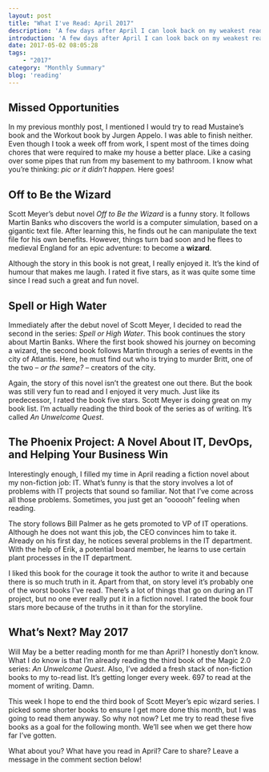 ```yaml
---
layout: post
title: "What I've Read: April 2017"
description: 'A few days after April I can look back on my weakest reading month of the year so far. It looks like my numbers are going down, as well as my blog posts. I should really work on that! In april, I read three fiction books. Are you ready?'
introduction: 'A few days after April I can look back on my weakest reading month of the year so far. It looks like my numbers are going down, as well as my blog posts. I should really work on that! In april, I read three fiction books. Are you ready?'
date: 2017-05-02 08:05:28
tags:
    - "2017"
category: "Monthly Summary"
blog: 'reading'
---
```

## Missed Opportunities

In my previous monthly post, I mentioned I would try to read Mustaine&#8217;s book and the Workout book by Jurgen Appelo. I was able to finish neither. Even though I took a week off from work, I spent most of the times doing chores that were required to make my house a better place. Like a casing over some pipes that run from my basement to my bathroom. I know what you&#8217;re thinking: <em>pic or it didn&#8217;t happen.</em> Here goes!

## Off to Be the Wizard

Scott Meyer&#8217;s debut novel <em>Off to Be the Wizard</em> is a funny story. It follows Martin Banks who discovers the world is a computer simulation, based on a gigantic text file. After learning this, he finds out he can manipulate the text file for his own benefits. However, things turn bad soon and he flees to medieval England for an epic adventure: to become a <b>wizard</b>.

Although the story in this book is not great, I really enjoyed it. It&#8217;s the kind of humour that makes me laugh. I rated it five stars, as it was quite some time since I read such a great and fun novel.

## Spell or High Water

Immediately after the debut novel of Scott Meyer, I decided to read the second in the series: <em>Spell or High Water</em>. This book continues the story about Martin Banks. Where the first book showed his journey on becoming a wizard, the second book follows Martin through a series of events in the city of Atlantis. Here, he must find out who is trying to murder Britt, one of the two &#8211; <em>or the same?</em> &#8211; creators of the city.

Again, the story of this novel isn&#8217;t the greatest one out there. But the book was still very fun to read and I enjoyed it very much. Just like its predecessor, I rated the book five stars. Scott Meyer is doing great on my book list. I&#8217;m actually reading the third book of the series as of writing. It&#8217;s called <em>An Unwelcome Quest</em>.

## The Phoenix Project: A Novel About IT, DevOps, and Helping Your Business Win

Interestingly enough, I filled my time in April reading a fiction novel about my non-fiction job: IT. What&#8217;s funny is that the story involves a lot of problems with IT projects that sound so familiar. Not that I&#8217;ve come across all those problems. Sometimes, you just get an &#8220;oooooh&#8221; feeling when reading.

The story follows Bill Palmer as he gets promoted to VP of IT operations. Although he does not want this job, the CEO convinces him to take it. Already on his first day, he notices several problems in the IT department. With the help of Erik, a potential board member, he learns to use certain plant processes in the IT department.

I liked this book for the courage it took the author to write it and because there is so much truth in it. Apart from that, on story level it&#8217;s probably one of the worst books I&#8217;ve read. There&#8217;s a lot of things that go on during an IT project, but no one ever really put it in a fiction novel. I rated the book four stars more because of the truths in it than for the storyline.

## What&#8217;s Next? May 2017

Will May be a better reading month for me than April? I honestly don&#8217;t know. What I do know is that I&#8217;m already reading the third book of the Magic 2.0 series: <em>An Unwelcome Quest</em>. Also, I&#8217;ve added a fresh stack of non-fiction books to my to-read list. It&#8217;s getting longer every week. 697 to read at the moment of writing. Damn.

This week I hope to end the third book of Scott Meyer&#8217;s epic wizard series. I picked some shorter books to ensure I get more done this month, but I was going to read them anyway. So why not now? Let me try to read these five books as a goal for the following month. We&#8217;ll see when we get there how far I&#8217;ve gotten.

What about you? What have you read in April? Care to share? Leave a message in the comment section below!